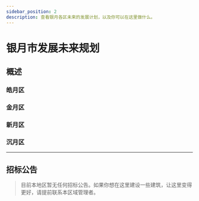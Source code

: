 ```yaml
---
sidebar_position: 2
description: 查看银月各区未来的发展计划，以及你可以在这里做什么。
---
```


# 银月市发展未来规划

## 概述

### 皓月区

### 金月区

### 新月区

### 沉月区

---

## 招标公告

> 目前本地区暂无任何招标公告。如果你想在这里建设一些建筑，让这里变得更好，请提前联系本区域管理者。

